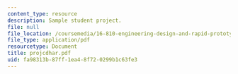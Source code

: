 ```yaml
---
content_type: resource
description: Sample student project.
file: null
file_location: /coursemedia/16-810-engineering-design-and-rapid-prototyping-january-iap-2007/fa98313b87ff1ea48f720299b1c63fe3_projcdhar.pdf
file_type: application/pdf
resourcetype: Document
title: projcdhar.pdf
uid: fa98313b-87ff-1ea4-8f72-0299b1c63fe3
---
```

